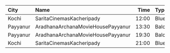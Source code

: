 | City     | Name                              |  Time | Type       | Price | Capacity | Booked |
| :------- | :-------------------------------- | ----: | :--------- | ----: | -------: | -----: |
| Kochi    | SaritaCinemasKacheripady          | 12:00 | BlueCircle |  150₹ |      227 |    218 |
| Payyanur | AradhanaArchanaMovieHousePayyanur | 13:30 | Balcony    |  110₹ |      144 |     72 |
| Payyanur | AradhanaArchanaMovieHousePayyanur | 19:30 | Balcony    |  110₹ |      144 |     72 |
| Kochi    | SaritaCinemasKacheripady          | 21:00 | BlueCircle |  150₹ |      227 |    218 |